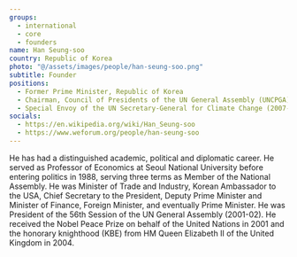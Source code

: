 ```yaml
---
groups:
  - international
  - core
  - founders
name: Han Seung-soo
country: Republic of Korea
photo: "@/assets/images/people/han-seung-soo.png"
subtitle: Founder
positions:
  - Former Prime Minister, Republic of Korea
  - Chairman, Council of Presidents of the UN General Assembly (UNCPGA)
  - Special Envoy of the UN Secretary-General for Climate Change (2007-08), DRR and Water (2013-18)
socials:
  - https://en.wikipedia.org/wiki/Han_Seung-soo
  - https://www.weforum.org/people/han-seung-soo
---
```


He has had a distinguished academic, political and diplomatic career. He served as Professor of Economics at Seoul National University before entering politics in 1988, serving three terms as Member of the National Assembly. He was Minister of Trade and Industry, Korean Ambassador to the USA, Chief Secretary to the President, Deputy Prime Minister and Minister of Finance, Foreign Minister, and eventually Prime Minister. He was President of the 56th Session of the UN General Assembly (2001-02). He received the Nobel Peace Prize on behalf of the United Nations in 2001 and the honorary knighthood (KBE) from HM Queen Elizabeth II of the United Kingdom in 2004.
